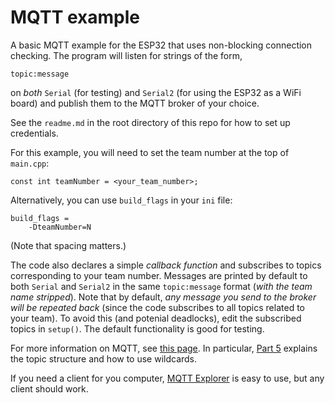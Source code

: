 # MQTT example

A basic MQTT example for the ESP32 that uses non-blocking connection checking. The program will listen for strings of the form, 

`topic:message` 

on *both* `Serial` (for testing) and `Serial2` (for using the ESP32 as a WiFi board) and publish them to the MQTT broker of your choice. 

See the `readme.md` in the root directory of this repo for how to set up credentials. 

For this example, you will need to set the team number at the top of `main.cpp`:

```
const int teamNumber = <your_team_number>;
```

Alternatively, you can use `build_flags` in your `ini` file:

```
build_flags =
    -DteamNumber=N
```

(Note that spacing matters.)

The code also declares a simple *callback function* and subscribes to topics corresponding to your team number. Messages are printed by default to both `Serial` and `Serial2` in the same `topic:message` format (_with the team name stripped_). Note that by default, *any message you send to the broker will be repeated back* (since the code subscribes to all topics related to your team). To avoid this (and potenial deadlocks), edit the subscribed topics in `setup()`. The default functionality is good for testing.

For more information on MQTT, see [this page](https://www.hivemq.com/mqtt-essentials/). In particular, [Part 5](https://www.hivemq.com/blog/mqtt-essentials-part-5-mqtt-topics-best-practices/) explains the topic structure and how to use wildcards.

If you need a client for you computer, [MQTT Explorer](http://mqtt-explorer.com) is easy to use, but any client should work.
